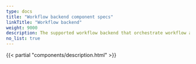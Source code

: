 ```yaml
---
type: docs
title: "Workflow backend component specs"
linkTitle: "Workflow backend"
weight: 9000
description: The supported workflow backend that orchestrate workflow and save workflow state
no_list: true
---
```


{{< partial "components/description.html" >}}
